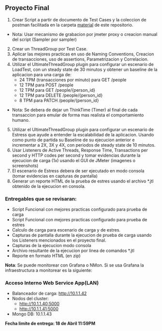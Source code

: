 Proyecto Final
-----------------------

1. Crear Script a partir de documento de Test Cases y la coleccion de postman facilitada en la carpeta [material](https://github.com/angeleliseo/perf1/tree/main/material) de este repositorio.
* Nota: Usar mecanismo de grabacion por jmeter proxy o creacion manual del script (Sampler por sampler)
2. Crear un ThreadGroup por Test Case.
3. Aplicar las mejores practicas en uso de Naming Conventions, Creacion de transacciones, uso de assertions, Parametrizacion y Correlacion.
4. Utilizar el UltimateThreadGroup plugin para configurar un escenario de LoadTest, con un steady state de 30 minutos y obtener un baseline de la aplicacion para una carga de:
	- 24 TPM (transacciones por minuto) para GET /people
	- 12 TPM para POST /people
	- 12 TPM para GET /people/{person_id}
	- 12 TPM para DELETE /people/{person_id}
	- 8 TPM para PATCH /people/{person_id}
* Nota: Se debera de dejar un ThinkTime (Timer) al final de cada transaccion para emular de forma mas realista el comportamiento humano. 
5. Utilizar el UltimateThreadGroup plugin para configurar un escenario de Estress que ayude a entender la escalabilidad de la aplicacion. Usando como punto de partida su Baseline de su ejecucion anterior e incrementar a 2X, 3X y 4X, con periodos de steady state de 10 minutos.
6. Usar Listeners de Active Threads, Response Time, Transactions per second y HTTP codes per second y tomar evidencias durante la ejecucion de carga (1x) usando el GUI de JMeter (imagenes o screenshots)
7. El escenario de Estress debera de ser ejecutado en modo consola (tomar evidencias en capturas de pantalla)
8. Generar un reporte HTML de la prueba de estres usando el archivo *.jtl obtenido de la ejecucion en consola.
### **Entregables que se revisaran:**
* Script Funcional con mejores practicas configurado para prueba de carga
* Script Funcional con mejores practicas configurado para prueba de estres
* Calculo de carga para escenario de carga y de estres.
* Capturas de pantalla durante la ejecucion de prueba de carga usando los Listeners mencionados en el proyecto final.
* Capturas de la ejecucion modo consola
* Archivo resultante de la ejecucion por linea de comandos *.jtl
* Reporte en formato HTML (en zip)


**Nota**: Se puede monitorear con Grafana o NMon. Si se usa Grafana la infraestructura a monitorear es la siguiente:

### Acceso Interno Web Service App(LAN)

- Balanceador de carga: http://10.1.1.42
- Nodos del cluster:
  - http://10.1.1.40:5000
  - http://10.1.1.41:5000
- Mongo DB: 10.1.1.43

**Fecha limite de entrega: 18 de Abril 11:59PM**
